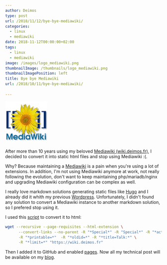 ```yaml
---
author: Deimos
type: post
url: /2018/11/12/bye-bye-mediawiki/
categories:
  - linux
  - mediawiki
date: 2018-11-12T00:00:00+02:00
tags:
  - linux
  - mediawiki
image: /images/logo_mediawiki.png
thumbnailImage: /thumbnails/logo_mediawiki.png
thumbnailImagePosition: left
title: Bye bye Mediawiki
url: /2018/10/11/bye-bye-mediawiki/

---
```


![MediaWiki_logo](/images/logo_mediawiki.png)

After more than 10 years using my beloved [Mediawiki (wiki.deimos.fr)][4], I decided to convert it into static html files and stop using Mediawiki :(.

Why? Because maintaining a [Mediawiki][1] is a pain when you're using a lot of extensions. In addition, I'm not using Mediawiki anymore at work, not really following the evolution, don't want to keep maintaining php/mariadb/nginx and upgrading Mediawiki configuration can be complex as well.

I really love markdown solutions generating static files like [Hugo][3] and I already did it whith my previous [Wordpress][2]. Unfortunately, I didn't found any solution to convert a Mediawiki instance to another markdown solution, so I prefered stop using it.

I used this [script][5] to convert it to html:

```bash
wget --recursive --page-requisites --html-extension \
      --convert-links --no-parent -R "*Special*" -R "Special*" -R "*action=*" \
      -R "*printable=*"  -R "*oldid=*" -R "*title=Talk:*" \
      -R "*limit=*" "https://wiki.deimos.fr"
```

Then I added it to GitHub and enabled [pages][6]. Now all my technical post will be available on my [blog][7].

 [1]: https://www.mediawiki.org/wiki/MediaWiki
 [2]: https://blog.deimos.fr/2017/04/18/blog-migrated-to-hugo-on-github/
 [3]: https://gohugo.io/
 [4]: https://wiki.deimos.fr
 [5]: http://camwebb.info/blog/2012-12-20/
 [6]: https://pages.github.com/
 [7]: https://blog.deimos.fr
